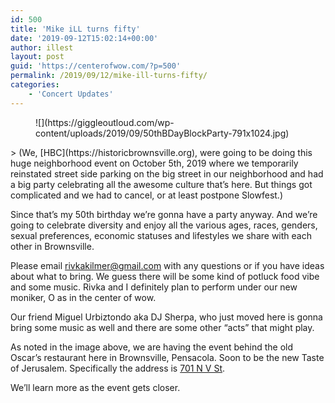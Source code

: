```yaml
---
id: 500
title: 'Mike iLL turns fifty'
date: '2019-09-12T15:02:14+00:00'
author: illest
layout: post
guid: 'https://centerofwow.com/?p=500'
permalink: /2019/09/12/mike-ill-turns-fifty/
categories:
    - 'Concert Updates'
---
```


<figure class="wp-block-image">![](https://giggleoutloud.com/wp-content/uploads/2019/09/50thBDayBlockParty-791x1024.jpg)</figure>> (We, [HBC](https://historicbrownsville.org), were going to be doing this huge neighborhood event on October 5th, 2019 where we temporarily reinstated street side parking on the big street in our neighborhood and had a big party celebrating all the awesome culture that’s here. But things got complicated and we had to cancel, or at least postpone Slowfest.)

Since that’s my 50th birthday we’re gonna have a party anyway. And we’re going to celebrate diversity and enjoy all the various ages, races, genders, sexual preferences, economic statuses and lifestyles we share with each other in Brownsville.

Please email rivkakilmer@gmail.com with any questions or if you have ideas about what to bring. We guess there will be some kind of potluck food vibe and some music. Rivka and I definitely plan to perform under our new moniker, O as in the center of wow.

Our friend Miguel Urbiztondo aka DJ Sherpa, who just moved here is gonna bring some music as well and there are some other “acts” that might play.

As noted in the image above, we are having the event behind the old Oscar’s restaurant here in Brownsville, Pensacola. Soon to be the new Taste of Jerusalem. Specifically the address is [701 N V St](https://maps.google.com/?q=701+N+V+St,+Pensacola,+FL+32505,+USA&ftid=0x8890bf3a58aa9d81:0x2f9566a54740977f).

We’ll learn more as the event gets closer.